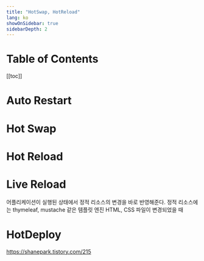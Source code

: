 ```yaml
---
title: "HotSwap, HotReload"
lang: ko
showOnSidebar: true
sidebarDepth: 2
---
```


# Table of Contents
[[toc]]

# Auto Restart

# Hot Swap

# Hot Reload

# Live Reload
어플리케이션이 실행된 상태에서 정적 리소스의 변경을 바로 반영해준다.
정적 리소스에는 
thymeleaf, mustache 같은 템플릿 엔진
HTML, CSS 파일이 변경되었을 때

# HotDeploy

https://shanepark.tistory.com/215